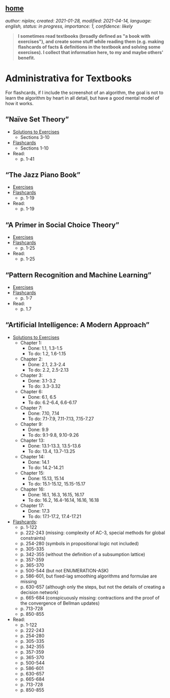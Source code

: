 [home](./index.md)
-------------------

*author: niplav, created: 2021-01-28, modified: 2021-04-14, language: english, status: in progress, importance: 1, confidence: likely*

> __I sometimes read textbooks (broadly defined as "a book with
exercises"), and create some stuff while reading them (e.g. making
flashcards of facts & definitions in the textbook and solving some
exercises). I collect that information here, to my and maybe others'
benefit.__

Administrativa for Textbooks
============================

<!--TODO: Add Programming in Lua-->

For flashcards, if I include the screenshot of an algorithm, the goal
is not to learn the algorithm by heart in all detail, but have a good
mental model of how it works.

”Naïve Set Theory”
------------------

* [Solutions to Exercises](./nst_solutions.md)
	* Sections 3-10
* [Flashcards](./flash/naïve_set_theory.apkg)
	* Sections 1-10
* Read:
	* p. 1-41

“The Jazz Piano Book”
---------------------

* [Exercises](./tjpb_exercises.md)
* [Flashcards](./flash/the_jazz_piano_book.apkg)
	* p. 1-19
* Read:
	* p. 1-19

“A Primer in Social Choice Theory”
-----------------------------------

<!--CANDO: Chapter 1, 2, 3, 5, 6-->

* [Exercises](./apisct_solutions.md)
* [Flashcards](./flash/a_primer_in_social_choice_theory.apkg)
	* p. 1-25
* Read:
	* p. 1-25

“Pattern Recognition and Machine Learning”
------------------------------------------

* [Exercises](./pmaml_solutions.md)
* [Flashcards](./flash/pattern_matching_and_machine_learning.apkg)
	* p. 1-7
* Read:
	* p. 1.7

“Artificial Intelligence: A Modern Approach”
---------------------------------------------

* [Solutions to Exercises](./aima_solutions.md)
	* Chapter 1:
		* Done: 1.1, 1.3-1.5
		* To do: 1.2, 1.6-1.15
	* Chapter 2:
		* Done: 2.1, 2.3-2.4
		* To do: 2.2, 2.5-2.13
	* Chapter 3:
		* Done: 3.1-3.2
		* To do: 3.3-3.32
	* Chapter 6:
		* Done: 6.1, 6.5
		* To do: 6.2-6.4, 6.6-6.17
	* Chapter 7:
		* Done: 7.10, 7.14
		* To do: 7.1-7.9, 7.11-7.13, 7.15-7.27
	* Chapter 9:
		* Done: 9.9
		* To do: 9.1-9.8, 9.10-9.26
	* Chapter 13:
		* Done: 13.1-13.3, 13.5-13.6
		* To do: 13.4, 13.7-13.25
	* Chapter 14:
		* Done: 14.1
		* To do: 14.2-14.21
	* Chapter 15:
		* Done: 15.13, 15.14
		* To do: 15.1-15.12, 15.15-15.17
	* Chapter 16:
		* Done: 16.1, 16.3, 16.15, 16.17
		* To do: 16.2, 16.4-16.14, 16.16, 16.18
	* Chapter 17:
		* Done: 17.3
		* To do: 17.1-17.2, 17.4-17.21
* [Flashcards](./flash/artificial_intelligence_a_modern_approach.apkg):
	* p. 1-122
	* p. 222-243 (missing: complexity of AC-3, special methods for global constraints)
	* p. 254-280 (symbols in propositional logic not included)
	* p. 305-335
	* p. 342-355 (without the definition of a subsumption lattice)
	* p. 357-359
	* p. 365-370
	* p. 500-544 (but not ENUMERATION-ASK)
	* p. 586-601, but fixed-lag smoothing algorithms and formulae are missing
	* p. 630-657 (although only the steps, but not the details of creating a decision network)
	* p. 665-684 (conspicuously missing: contractions and the proof of the convergence of Bellman updates)
	* p. 713-728
	* p. 850-855
* Read:
	* p. 1-122
	* p. 222-243
	* p. 254-280
	* p. 305-335
	* p. 342-355
	* p. 357-359
	* p. 365-370
	* p. 500-544
	* p. 586-601
	* p. 630-657
	* p. 665-684
	* p. 713-728
	* p. 850-855
